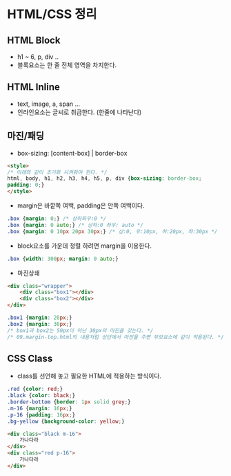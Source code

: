 # HTML/CSS 정리
## HTML Block
- h1 ~ 6, p, div ..
- 블록요소는 한 줄 전체 영역을 차지한다.

## HTML Inline
- text, image, a, span ...
- 인라인요소는 글씨로 취급한다. (한줄에 나타난다)

## 마진/패딩
- box-sizing: [content-box] | border-box
```html
<style>
/* 아래와 같이 초기화 시켜줘야 한다. */
html, body, h1, h2, h3, h4, h5, p, div {box-sizing: border-box;
padding: 0;}
</style>
``` 

- margin은 바깥쪽 여백, padding은 안쪽 여백이다.
```css
.box {margin: 0;} /* 상하좌우:0 */
.box {margin: 0 auto;} /* 상하:0 좌우: auto */
.box {margin: 0 10px 20px 30px;} /* 상:0, 우:10px, 하:20px, 좌:30px */
```

- block요소를 가운데 정렬 하려면 margin을 이용한다.
```css
.box {width: 300px; margin: 0 auto;}
```

- 마진상쇄
```html
<div class="wrapper">
	<div class="box1"></div>
	<div class="box2"></div>
</div>
```
```css
.box1 {margin: 20px;}
.box2 {margin: 30px;}
/* box1과 box2는 50px이 아닌 30px의 마진을 갖는다. */
/* 09.margin-top.html의 내용처럼 상단에서 마진울 주면 부모요소에 같이 적용된다. */
```

## CSS Class
- class를 선언해 놓고 필요한 HTML에 적용하는 방식이다.
```css
.red {color: red;}
.black {color: black;}
.border-bottom {border: 1px solid grey;}
.m-16 {margin: 16px;}
.p-16 {padding: 16px;}
.bg-yellow {background-color: yellow;}
```
```html
<div class="black m-16">
	가나다라
</div>
<div class="red p-16">
	가나다라
</div>
```